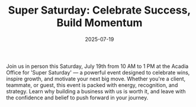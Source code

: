 ---
layout: layouts/event.njk
title: "Super Saturday: Celebrate Success, Build Momentum"
hero_heading: "Super Saturday: Celebrate Success, Build Momentum"
description: "Join us in person this Saturday, July 19th from 10 AM to 1 PM at the Acadia Office for 'Super Saturday' — a powerful event designed to celebrate wins, inspire growth, and motivate your next big move. Whether you're a client, teammate, or guest, this event is packed with energy, recognition, and strategy. Learn why building a business with us is worth it, and leave with the confidence and belief to push forward in your journey."
date: "2025-07-19"
time: "10:00 – 13:00"
event_location: "Acadia Office"
category: "EVENT"
audience: ["CLIENTS","TEAM","GUESTS"]
training_format: ["INPERSON"]
tone: "Motivational"
source: "GPT"
social_post: "🎉 Super Saturday is here! Join us July 19, 10 AM–1 PM @ Acadia Office for an in-person event packed with recognition, motivation, and tools to help you grow. Bring your team, invite guests, and experience why 5 years of focus is worth 40 years of freedom. #SuperSaturday #BuildBelief #TeamMomentum"
sms_team: "🔥 TEAM: Don’t miss 'Super Saturday' this Sat, 10 AM–1 PM @ Acadia Office! Recognition, belief-building, and momentum. Bring guests & show them what we’re about."
sms_client: "🚀 This Saturday, 10 AM–1 PM @ Acadia Office: 'Super Saturday' is on! Celebrate success, learn why building a business is worth it, and get inspired. RSVP now!"
schedule_id: "c82d581c-ceb8-4b24-8a00-09bd12c267ea"
body: >
  Join us in person this Saturday, July 19th from 10 AM to 1 PM at the Acadia Office for 'Super Saturday' — a powerful event designed to celebrate wins, inspire growth, and motivate your next big move. Whether you're a client, teammate, or guest, this event is packed with energy, recognition, and strategy. Learn why building a business with us is worth it, and leave with the confidence and belief to push forward in your journey.

features:
  - "Join us in person this Saturday, July 19th from 10 AM to 1 PM at the Acadia Office for 'Super Saturday' — a powerful event designed to celebrate wins, inspire growth, and motivate your next big move. Whether you're a client, teammate, or guest, this event is packed with energy, recognition, and strategy. Learn why building a business with us is worth it, and leave with the confidence and belief to push forward in your journey."
  - "Live training, recognition, and belief-building."
  - "Register Now and bring someone who needs to see what’s possible!"
cta: "Register Now and bring someone who needs to see what’s possible!"
registration_iframe: ""
webhook_url: ""
guest_name: ""
guest_title: ""
guest_photo: ""
guest_bio: ""
segments:
  - title: "Open"
    trainer_name: "TBD "
    duration_minutes: 0
  - title: "Close"
    trainer_name: "TBD "
    duration_minutes: 0
---